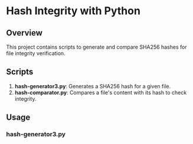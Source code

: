 # Hash Integrity with Python

## Overview
This project contains scripts to generate and compare SHA256 hashes for file integrity verification.

## Scripts
1. **hash-generator3.py**: Generates a SHA256 hash for a given file.
2. **hash-comparator.py**: Compares a file's content with its hash to check integrity.

## Usage
### hash-generator3.py